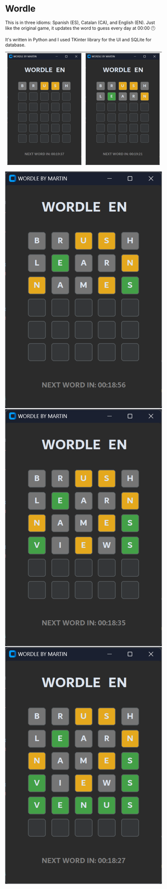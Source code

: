 # Wordle

This is in three idioms: Spanish (ES), Catalan (CA), and English (EN).
Just like the original game, it updates the word to guess every day at 00:00 🕛

It's written in Python and I used TKinter library for the UI and SQLite for database.

| ![BRUSH](img/img1.png)    | ![LEARN](img/img2.png) |
|---------------------------|---------------------------|
![NAMES](img/img3.png) ![VIEWS](img/img4.png)
![VENUS](img/img5.png)
